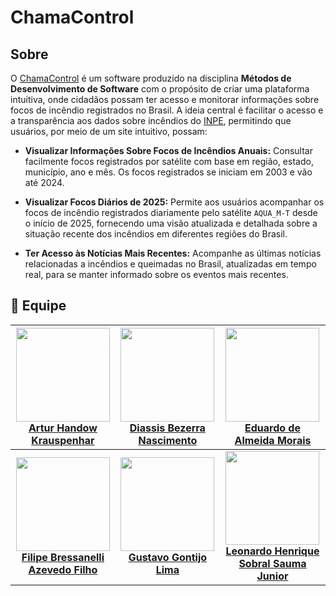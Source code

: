 # ChamaControl

## Sobre

O [ChamaControl](https://2024-2-chama-control.vercel.app/) é um software produzido na disciplina **Métodos de Desenvolvimento de Software** com o propósito de criar uma plataforma intuitiva, onde cidadãos possam ter acesso e monitorar informações sobre focos de incêndio registrados no Brasil. A ideia central é facilitar o acesso e a transparência aos dados sobre incêndios do [INPE](https://terrabrasilis.dpi.inpe.br/queimadas/portal/), permitindo que usuários, por meio de um site intuitivo, possam:

- **Visualizar Informações Sobre Focos de Incêndios Anuais:** Consultar facilmente focos registrados por satélite com base em região, estado, município, ano e mês. Os focos registrados se iniciam em 2003 e vão até 2024.

- **Visualizar Focos Diários de 2025:** Permite aos usuários acompanhar os focos de incêndio registrados diariamente pelo satélite `AQUA_M-T` desde o início de 2025, fornecendo uma visão atualizada e detalhada sobre a situação recente dos incêndios em diferentes regiões do Brasil.

- **Ter Acesso às Notícias Mais Recentes:** Acompanhe as últimas notícias relacionadas a incêndios e queimadas no Brasil, atualizadas em tempo real, para se manter informado sobre os eventos mais recentes.

## 👤 Equipe

| <img src="https://github.com/Arturhk05.png" width="150">  <br> [**Artur Handow Krauspenhar**](https://github.com/Arturhk05) | <img src="https://github.com/Diaxiz.png" width="150">  <br> [**Diassis Bezerra Nascimento**](https://github.com/Diaxiz) | <img src="https://github.com/Edumorais08.png" width="150">  <br> [**Eduardo de Almeida Morais**](https://github.com/Edumorais08) |
| :---------: | :---------: | :---------: |
| <img src="https://github.com/fbressa.png" width="150">  <br> [**Filipe Bressanelli Azevedo Filho**](https://github.com/fbressa) | <img src="https://github.com/Guga301104.png" width="150">  <br> [**Gustavo Gontijo Lima**](https://github.com/Guga301104) | <img src="https://github.com/leohssjr.png" width="150">  <br> [**Leonardo Henrique Sobral Sauma Junior**](https://github.com/leohssjr) |
